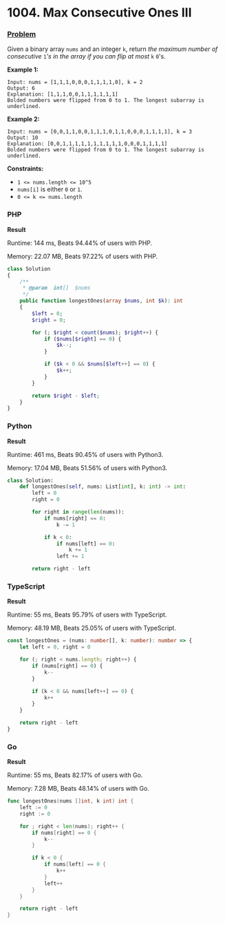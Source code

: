 # 1004. Max Consecutive Ones III

### [Problem](https://leetcode.com/problems/max-consecutive-ones-iii/)

Given a binary array `nums` and an integer `k`, return _the maximum number of consecutive_ `1`_'s in the array if you can flip at most_ `k` `0`'s.

**Example 1:**

```
Input: nums = [1,1,1,0,0,0,1,1,1,1,0], k = 2
Output: 6
Explanation: [1,1,1,0,0,1,1,1,1,1,1]
Bolded numbers were flipped from 0 to 1. The longest subarray is underlined.
```

**Example 2:**

```
Input: nums = [0,0,1,1,0,0,1,1,1,0,1,1,0,0,0,1,1,1,1], k = 3
Output: 10
Explanation: [0,0,1,1,1,1,1,1,1,1,1,1,0,0,0,1,1,1,1]
Bolded numbers were flipped from 0 to 1. The longest subarray is underlined.
```

**Constraints:**

* `1 <= nums.length <= 10^5`
* `nums[i]` is either `0` or `1`.
* `0 <= k <= nums.length`

### PHP

**Result**

Runtime: 144 ms, Beats 94.44% of users with PHP.

Memory: 22.07 MB, Beats 97.22% of users with PHP.

```php
class Solution
{
    /**
     * @param  int[]  $nums
     */
    public function longestOnes(array $nums, int $k): int
    {
        $left = 0;
        $right = 0;

        for (; $right < count($nums); $right++) {
            if ($nums[$right] == 0) {
                $k--;
            }

            if ($k < 0 && $nums[$left++] == 0) {
                $k++;
            }
        }

        return $right - $left;
    }
}
```

### Python

**Result**

Runtime: 461 ms, Beats 90.45% of users with Python3.

Memory: 17.04 MB, Beats 51.56% of users with Python3.

```python
class Solution:
    def longestOnes(self, nums: List[int], k: int) -> int:
        left = 0
        right = 0

        for right in range(len(nums)):
            if nums[right] == 0:
                k -= 1

            if k < 0:
                if nums[left] == 0:
                    k += 1
                left += 1

        return right - left
```

### TypeScript

**Result**

Runtime: 55 ms, Beats 95.79% of users with TypeScript.

Memory: 48.19 MB, Beats 25.05% of users with TypeScript.

```typescript
const longestOnes = (nums: number[], k: number): number => {
    let left = 0, right = 0

    for (; right < nums.length; right++) {
        if (nums[right] == 0) {
            k--
        }

        if (k < 0 && nums[left++] == 0) {
            k++
        }
    }

    return right - left
}
```

### Go

**Result**

Runtime: 55 ms, Beats 82.17% of users with Go.

Memory: 7.28 MB, Beats 48.14% of users with Go.

```go
func longestOnes(nums []int, k int) int {
	left := 0
	right := 0

	for ; right < len(nums); right++ {
		if nums[right] == 0 {
			k--
		}

		if k < 0 {
			if nums[left] == 0 {
				k++
			}
			left++
		}
	}

	return right - left
}
```

